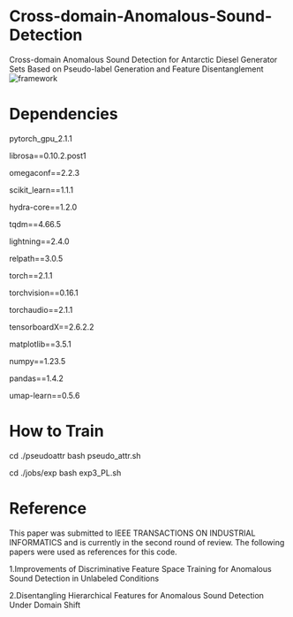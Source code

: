 # Cross-domain-Anomalous-Sound-Detection
Cross-domain Anomalous Sound Detection for Antarctic Diesel Generator Sets Based on Pseudo-label Generation and Feature Disentanglement
![framework](https://github.com/user-attachments/assets/14f04a58-1df7-4727-a004-7f362f02ec62)
# Dependencies
pytorch_gpu_2.1.1

librosa==0.10.2.post1

omegaconf==2.2.3

scikit_learn==1.1.1

hydra-core==1.2.0

tqdm==4.66.5

lightning==2.4.0

relpath==3.0.5

torch==2.1.1

torchvision==0.16.1

torchaudio==2.1.1

tensorboardX==2.6.2.2

matplotlib==3.5.1

numpy==1.23.5

pandas==1.4.2

umap-learn==0.5.6
# How to Train
cd ./pseudoattr
bash pseudo_attr.sh

cd ./jobs/exp
bash exp3_PL.sh
# Reference
This paper was submitted to IEEE TRANSACTIONS ON INDUSTRIAL INFORMATICS and is currently in the second round of review. The following papers were used as references for this code.

1.Improvements of Discriminative Feature Space Training for Anomalous Sound Detection in Unlabeled Conditions

2.Disentangling Hierarchical Features for Anomalous Sound Detection Under Domain Shift
